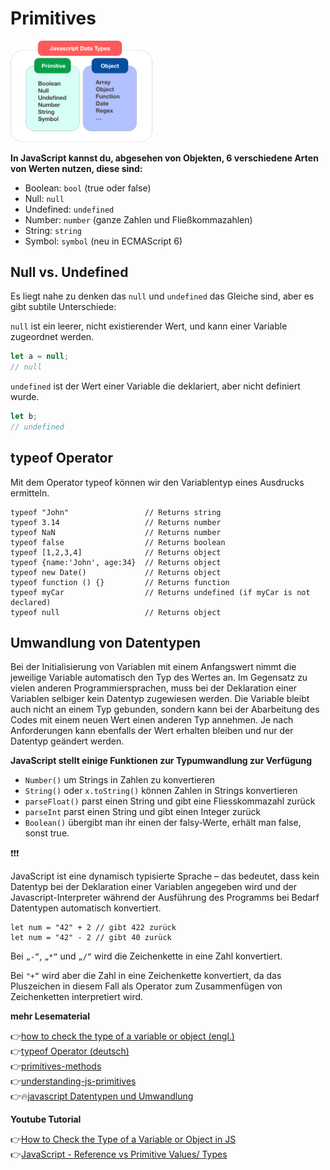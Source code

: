 # Primitives

<img src="js-data-types.png" alt="selektor" width="45%">

**In JavaScript kannst du, abgesehen von Objekten, 6 verschiedene Arten von Werten nutzen, diese sind:**

- Boolean: `bool` (true oder false)
- Null: `null`
- Undefined: `undefined`
- Number: `number` (ganze Zahlen und Fließkommazahlen)
- String: `string`
- Symbol: `symbol` (neu in ECMAScript 6)

## Null vs. Undefined

Es liegt nahe zu denken das `null` und `undefined` das Gleiche sind, aber es gibt subtile Unterschiede:

`null` ist ein leerer, nicht existierender Wert, und kann einer Variable zugeordnet werden.

```js
let a = null;
// null
```

`undefined` ist der Wert einer Variable die deklariert, aber nicht definiert wurde.

```js
let b;
// undefined
```

## typeof Operator

Mit dem Operator typeof können wir den Variablentyp eines Ausdrucks ermitteln. 

```
typeof "John"                 // Returns string
typeof 3.14                   // Returns number
typeof NaN                    // Returns number
typeof false                  // Returns boolean
typeof [1,2,3,4]              // Returns object
typeof {name:'John', age:34}  // Returns object
typeof new Date()             // Returns object
typeof function () {}         // Returns function
typeof myCar                  // Returns undefined (if myCar is not declared)
typeof null                   // Returns object 
```

## Umwandlung von Datentypen

Bei der Initialisierung von Variablen mit einem Anfangswert nimmt die jeweilige Variable automatisch den Typ des Wertes an. Im Gegensatz zu vielen anderen Programmiersprachen, muss bei der Deklaration einer Variablen selbiger kein Datentyp zugewiesen werden. Die Variable bleibt auch nicht an einem Typ gebunden, sondern kann bei der Abarbeitung des Codes mit einem neuen Wert einen anderen Typ annehmen. Je nach Anforderungen kann ebenfalls der Wert erhalten bleiben und nur der Datentyp geändert werden.

**JavaScript stellt einige Funktionen zur Typumwandlung zur Verfügung**

- `Number()` um Strings in Zahlen zu konvertieren
- `String()` oder `x.toString()` können Zahlen in Strings konvertieren
- `parseFloat()` parst einen String und gibt eine Fliesskommazahl zurück
- `parseInt` parst einen String und gibt einen Integer zurück
- `Boolean()` übergibt man ihr einen der falsy-Werte, erhält man false, sonst true. 

:heavy_exclamation_mark::heavy_exclamation_mark::heavy_exclamation_mark: 

JavaScript ist eine dynamisch typisierte Sprache – das bedeutet, dass kein Datentyp bei der Deklaration einer Variablen angegeben wird und der Javascript-Interpreter während der Ausführung des Programms bei Bedarf Datentypen automatisch konvertiert.

```
let num = "42" + 2 // gibt 422 zurück
let num = "42" - 2 // gibt 40 zurück
```

Bei `„-“`, `„*“` und `„/“` wird die Zeichenkette in eine Zahl konvertiert.

Bei `"+“` wird aber die Zahl in eine Zeichenkette konvertiert, da das Pluszeichen in diesem Fall als Operator zum Zusammenfügen von Zeichenketten interpretiert wird. 

**mehr Lesematerial**

:point_right:[how to check the type of a variable or object (engl.)](https://www.freecodecamp.org/news/javascript-typeof-how-to-check-the-type-of-a-variable-or-object-in-js/)\
:point_right:[typeof Operator (deutsch)](https://wiki.selfhtml.org/wiki/JavaScript/Operatoren/typeof)\
:point_right:[primitives-methods](https://javascript.info/primitives-methods)\
:point_right:[understanding-js-primitives](https://codeburst.io/understanding-js-primitives-fafe16468c16)\
:point_right::fire:[javascript Datentypen und Umwandlung](http://www.coder-welten.de/javascript/datentypen-und-umwandlung-8.html)


 **Youtube Tutorial**

:point_right:[How to Check the Type of a Variable or Object in JS](https://www.youtube.com/watch?v=UAZRq7Ev5No)\
:point_right:[JavaScript - Reference vs Primitive Values/ Types](https://www.youtube.com/watch?v=9ooYYRLdg_g)



